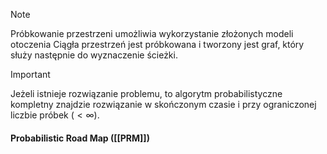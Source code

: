 
>[!NOTE]
> Próbkowanie przestrzeni umożliwia wykorzystanie złożonych modeli otoczenia
> Ciągła przestrzeń jest próbkowana i tworzony jest graf, który służy następnie do wyznaczenie ścieżki.

>[!IMPORTANT]
>Jeżeli istnieje rozwiązanie problemu, to algorytm probabilistyczne kompletny znajdzie rozwiązanie w skończonym czasie i przy ograniczonej liczbie próbek $(<\infty)$.
>

#### Probabilistic Road Map ([[PRM]])